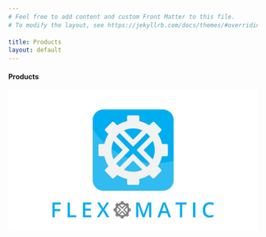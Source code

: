 ```yaml
---
# Feel free to add content and custom Front Matter to this file.
# To modify the layout, see https://jekyllrb.com/docs/themes/#overriding-theme-defaults

title: Products
layout: default
---
```


<h4 class="display-4 text-center">Products</h4>

<div class="row">
    <div class="col-12">
        <img class="img-responsive" src="/assets/flexomatic.png" />
    </div>
</div>